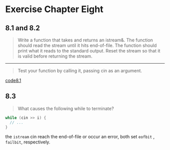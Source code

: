 # Exercise Chapter Eight

## 8.1 and 8.2

> Write a function that takes and returns an istream&. The function should read the stream until it hits end-of-file. The function should print what it reads to the standard output. Reset the stream so that it is valid before returning the stream.

------

> Test your function by calling it, passing cin as an argument.

[code8.1](./exercise8_1.cpp)

## 8.3

> What causes the following while to terminate?

```c++
while (cin >> i) {
  // ...
}
```

the `istream` cin reach the end-of-file or occur an error, both set `eofbit` , `failbit`, respectively.